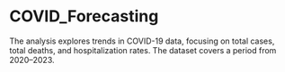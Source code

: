 # COVID_Forecasting
The analysis explores trends in COVID-19 data, focusing on total cases, total deaths, and hospitalization rates. The dataset covers a period from 2020–2023. 
